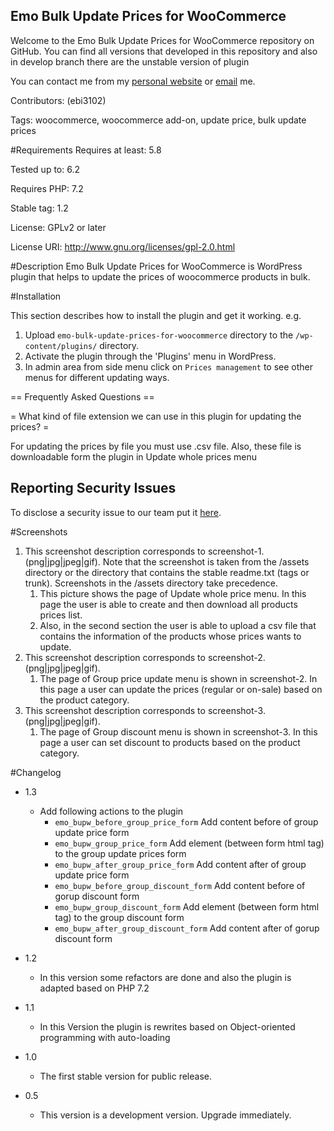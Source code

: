 ## Emo Bulk Update Prices for WooCommerce

Welcome to the Emo Bulk Update Prices for WooCommerce repository on GitHub. You can find all versions that developed in this repository and also in develop branch there are the unstable version of plugin

You can contact me from my [personal website](https://emoeini.com) or [email](mailto:ebi3102@gmail.com) me.


Contributors: (ebi3102)

Tags: woocommerce, woocommerce add-on, update price, bulk update prices

#Requirements
Requires at least: 5.8

Tested up to: 6.2

Requires PHP: 7.2

Stable tag: 1.2

License: GPLv2 or later

License URI: http://www.gnu.org/licenses/gpl-2.0.html

#Description
Emo Bulk Update Prices for WooCommerce  is WordPress plugin that helps to update the prices of woocommerce products in bulk. <br/>


#Installation

This section describes how to install the plugin and get it working. e.g.
1. Upload `emo-bulk-update-prices-for-woocommerce` directory to the `/wp-content/plugins/` directory.
2. Activate the plugin through the 'Plugins' menu in WordPress.
3. In admin area from side menu click on `Prices management` to see other menus for different updating ways.

== Frequently Asked Questions ==

= What kind of file extension we can use in this plugin for updating the prices? =

For updating the prices by file you must use .csv file. Also, these file is downloadable form the plugin in Update whole prices menu

## Reporting Security Issues
To disclose a security issue to our team put it [here](https://github.com/ebi3102/emo-woo-price-update/issues).

#Screenshots

1. This screenshot description corresponds to screenshot-1.(png|jpg|jpeg|gif). Note that the screenshot is taken from the /assets directory or the directory that contains the stable readme.txt (tags or trunk). Screenshots in the /assets directory take precedence. 
   1. This picture shows the page of Update whole price menu. In this page the user is able to create and then download all products prices list.
   2. Also, in the second section the user is able to upload a csv file that contains the information of the products whose prices wants to update.
2. This screenshot description corresponds to screenshot-2.(png|jpg|jpeg|gif).
   1. The page of Group price update menu is shown in screenshot-2. In this page a user can update the prices (regular or on-sale) based on the product category.
3. This screenshot description corresponds to screenshot-3.(png|jpg|jpeg|gif).
    1. The page of Group discount menu is shown in screenshot-3. In this page a user can set discount to products based on the product category.

#Changelog

* 1.3
   * Add following actions to the plugin
      * `emo_bupw_before_group_price_form` Add content before of group update price form
      * `emo_bupw_group_price_form` Add element (between form html tag) to the group update prices form
      * `emo_bupw_after_group_price_form` Add content after of group update price form
      * `emo_bupw_before_group_discount_form` Add content before of gorup discount form
      * `emo_bupw_group_discount_form` Add element (between form html tag) to the group discount form
      * `emo_bupw_after_group_discount_form` Add content after of gorup discount form

* 1.2
   * In this version some refactors are done and also the plugin is adapted based on PHP 7.2
* 1.1
   * In this Version the plugin is rewrites based on Object-oriented programming with auto-loading 
* 1.0 
  * The first stable version for public release.
* 0.5
  * This version is a development version. Upgrade immediately.